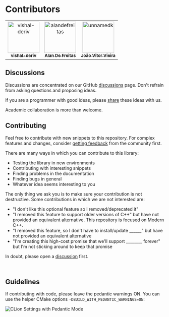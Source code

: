# Contributors

<!-- readme: collaborators,contributors -start -->
<table>
<tr>
    <td align="center">
        <a href="https://github.com/vishal-deriv">
            <img src="https://avatars.githubusercontent.com/u/107232432?v=4" width="100;" alt="vishal-deriv"/>
            <br />
            <sub><b>vishal-deriv</b></sub>
        </a>
    </td>
    <td align="center">
        <a href="https://github.com/alandefreitas">
            <img src="https://avatars.githubusercontent.com/u/5369819?v=4" width="100;" alt="alandefreitas"/>
            <br />
            <sub><b>Alan De Freitas</b></sub>
        </a>
    </td>
    <td align="center">
        <a href="https://github.com/unnamedk">
            <img src="https://avatars.githubusercontent.com/u/27844522?v=4" width="100;" alt="unnamedk"/>
            <br />
            <sub><b>João Vitor Vieira</b></sub>
        </a>
    </td></tr>
</table>
<!-- readme: collaborators,contributors -end -->

## Discussions

Discussions are concentrated on our GitHub [discussions](https://github.com/alandefreitas/moderncpp/discussions) page.
Don't refrain from asking questions and proposing ideas.

If you are a programmer with good ideas, please [share](https://github.com/alandefreitas/moderncpp/discussions/new)
these ideas with us.

Academic collaboration is more than welcome.

## Contributing

Feel free to contribute with new snippets to this repository. For complex features and changes,
consider [getting feedback](https://github.com/alandefreitas/moderncpp/discussions/new) from the community first.

There are many ways in which you can contribute to this library:

* Testing the library in new environments
* Contributing with interesting snippets
* Finding problems in the documentation
* Finding bugs in general
* Whatever idea seems interesting to you

The only thing we ask you is to make sure your contribution is not destructive. Some contributions in which we are not
interested are:

* "I don't like this optional feature so I removed/deprecated it"
* "I removed this feature to support older versions of C++" but have not provided an equivalent alternative. This
  repository is focused on Modern C++.
* "I removed this feature, so I don't have to install/update ______" but have not provided an equivalent alternative
* "I'm creating this high-cost promise that we'll support ________ forever" but I'm not sticking around to keep that
  promise

In doubt, please open a [discussion](https://github.com/alandefreitas/moderncpp/discussions) first.

<br/>

## Guidelines

If contributing with code, please leave the pedantic warnings ON. You can use the helper CMake options
`-DBUILD_WITH_PEDANTIC_WARNINGS=ON`:

![CLion Settings with Pedantic Mode](img/pedantic_clion.png)

